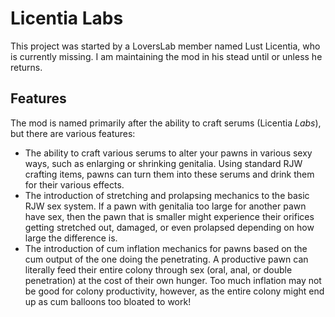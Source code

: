 # Licentia Labs

This project was started by a LoversLab member named Lust Licentia, who is currently missing. I am maintaining the mod in his stead until or unless he returns.

## Features

The mod is named primarily after the ability to craft serums (Licentia *Labs*), but there are various features:

- The ability to craft various serums to alter your pawns in various sexy ways, such as enlarging or shrinking genitalia. Using standard RJW crafting items, pawns can turn them into these serums and drink them for their various effects.
- The introduction of stretching and prolapsing mechanics to the basic RJW sex system. If a pawn with genitalia too large for another pawn have sex, then the pawn that is smaller might experience their orifices getting stretched out, damaged, or even prolapsed depending on how large the difference is.
- The introduction of cum inflation mechanics for pawns based on the cum output of the one doing the penetrating. A productive pawn can literally feed their entire colony through sex (oral, anal, or double penetration) at the cost of their own hunger. Too much inflation may not be good for colony productivity, however, as the entire colony might end up as cum balloons too bloated to work!
